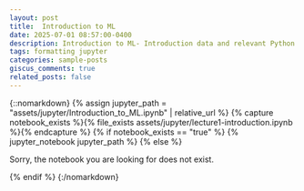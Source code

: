 ```yaml
---
layout: post
title: 	Introduction to ML
date: 2025-07-01 08:57:00-0400
description: Introduction to ML- Introduction data and relevant Python libraries a blog post with jupyter notebook
tags: formatting jupyter
categories: sample-posts
giscus_comments: true
related_posts: false
---
```


{::nomarkdown}
{% assign jupyter_path = "assets/jupyter/Introduction_to_ML.ipynb" | relative_url %}
{% capture notebook_exists %}{% file_exists assets/jupyter/lecture1-introduction.ipynb %}{% endcapture %}
{% if notebook_exists == "true" %}
{% jupyter_notebook jupyter_path %}
{% else %}

<p>Sorry, the notebook you are looking for does not exist.</p>
{% endif %}
{:/nomarkdown}
